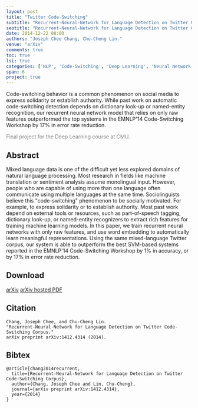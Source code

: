 ```yaml
---
layout: post
title: "Twitter Code-Switching"
subtitle: "Recurrent-Neural-Network for Language Detection on Twitter Code-Switching Corpus"
seotitle: "Recurrent-Neural-Network for Language Detection on Twitter Code-Switching Corpus"
date: 2014-12-22 08:00
authors: "Joseph Chee Chang, Chu-Cheng Lin."
venue: "arXiv"
comments: true
toc: true
lsi: true
categories: ['NLP', 'Code-Switching', 'Deep Learning', 'Neural Network', 'arXiv', 'pre-print']
span: 6
project: true
---
```


Code-switching behavior is a common phenomenon on social media to express
solidarity or establish authority. While past work on automatic code-switching
detection depends on dictionary look-up or named-entity recognition, our
recurrent neural network model that relies on only raw features outperformed
the top systems in the EMNLP'14 Code-Switching Workshop by 17% in error rate
reduction.

<span style='color: gray'>Final project for the Deep Learning course at CMU.</span>

<!--more-->

Abstract
----------------------
Mixed language data is one of the difficult yet less explored domains of
natural language processing. Most research in fields like machine translation
or sentiment analysis assume monolingual input. However, people who are capable
of using more than one language often communicate using multiple languages at
the same time. Sociolinguists believe this "code-switching" phenomenon to be
socially motivated. For example, to express solidarity or to establish
authority. Most past work depend on external tools or resources, such as
part-of-speech tagging, dictionary look-up, or named-entity recognizers to
extract rich features for training machine learning models. In this paper, we
train recurrent neural networks with only raw features, and use word embedding
to automatically learn meaningful representations. Using the same
mixed-language Twitter corpus, our system is able to outperform the best
SVM-based systems reported in the EMNLP'14 Code-Switching Workshop by 1% in
accuracy, or by 17% in error rate reduction.

Download
----------------------
<a class="btn btn-default" target='_blank' onclick="_gaq.push(['_trackEvent', 'Paper', 'Twitter', 'arXiv']);"  href="https://arxiv.org/abs/1412.4314" role="button">arXiv</a>
<a class="btn btn-default" target='_blank' onclick="_gaq.push(['_trackEvent', 'Paper', 'Twitter', 'PDF']);"  href="https://arxiv.org/pdf/1412.4314v2.pdf" role="button">arXiv hosted PDF</a>

Citation
----------------------

```
Chang, Joseph Chee, and Chu-Cheng Lin.
"Recurrent-Neural-Network for Language Detection on Twitter Code-Switching Corpus."
arXiv preprint arXiv:1412.4314 (2014).
```

Bibtex
----------------------
```
@article{chang2014recurrent,
  title={Recurrent-Neural-Network for Language Detection on Twitter Code-Switching Corpus},
  author={Chang, Joseph Chee and Lin, Chu-Cheng},
  journal={arXiv preprint arXiv:1412.4314},
  year={2014}
}
```

